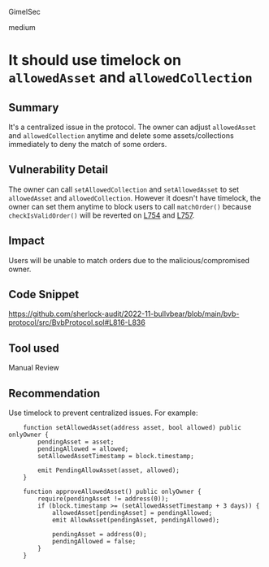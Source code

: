 GimelSec

medium

# It should use timelock on `allowedAsset` and `allowedCollection`

## Summary

It's a centralized issue in the protocol. The owner can adjust `allowedAsset` and `allowedCollection` anytime and delete some assets/collections immediately to deny the match of some orders.

## Vulnerability Detail

The owner can call `setAllowedCollection` and `setAllowedAsset` to set `allowedAsset` and `allowedCollection`. However it doesn't have timelock, the owner can set them anytime to block users to call `matchOrder()` because `checkIsValidOrder()` will be reverted on [L754](https://github.com/sherlock-audit/2022-11-bullvbear/blob/main/bvb-protocol/src/BvbProtocol.sol#L754) and [L757](https://github.com/sherlock-audit/2022-11-bullvbear/blob/main/bvb-protocol/src/BvbProtocol.sol#L757).

## Impact

Users will be unable to match orders due to the malicious/compromised owner.

## Code Snippet

https://github.com/sherlock-audit/2022-11-bullvbear/blob/main/bvb-protocol/src/BvbProtocol.sol#L816-L836

## Tool used

Manual Review

## Recommendation

Use timelock to prevent centralized issues. For example:
```solidity
    function setAllowedAsset(address asset, bool allowed) public onlyOwner {
        pendingAsset = asset;
        pendingAllowed = allowed;
        setAllowedAssetTimestamp = block.timestamp;

        emit PendingAllowAsset(asset, allowed);
    }

    function approveAllowedAsset() public onlyOwner {
        require(pendingAsset != address(0));
        if (block.timestamp >= (setAllowedAssetTimestamp + 3 days)) {
            allowedAsset[pendingAsset] = pendingAllowed;
            emit AllowAsset(pendingAsset, pendingAllowed);

            pendingAsset = address(0);
            pendingAllowed = false;
        }
    }
```
